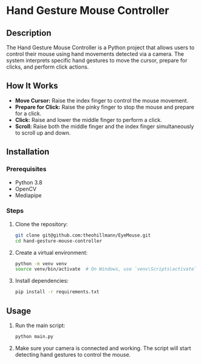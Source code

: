 # Hand Gesture Mouse Controller

## Description
The Hand Gesture Mouse Controller is a Python project that allows users to control their mouse using hand movements detected via a camera. The system interprets specific hand gestures to move the cursor, prepare for clicks, and perform click actions. 

## How It Works
- **Move Cursor:** Raise the index finger to control the mouse movement.
- **Prepare for Click:** Raise the pinky finger to stop the mouse and prepare for a click.
- **Click:** Raise and lower the middle finger to perform a click.
- **Scroll:** Raise both the middle finger and the index finger simultaneously to scroll up and down.

## Installation

### Prerequisites
- Python 3.8
- OpenCV
- Mediapipe

### Steps
1. Clone the repository:
    ```sh
    git clone git@github.com:theohillmann/EyeMouse.git
    cd hand-gesture-mouse-controller
    ```
2. Create a virtual environment:
    ```sh
    python -m venv venv
    source venv/bin/activate  # On Windows, use `venv\Scripts\activate`
    ```
3. Install dependencies:
    ```sh
    pip install -r requirements.txt
    ```

## Usage
1. Run the main script:
    ```sh
    python main.py
    ```
2. Make sure your camera is connected and working. The script will start detecting hand gestures to control the mouse.
